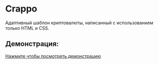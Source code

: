 # Crappo

Адаптивный шаблон криптовалюты, написанный с использованием только HTML и CSS.


## Демонстрация:
[Нажмите чтобы посмотреть демонстрацию](https://danilich45.github.io/Crappo/)

